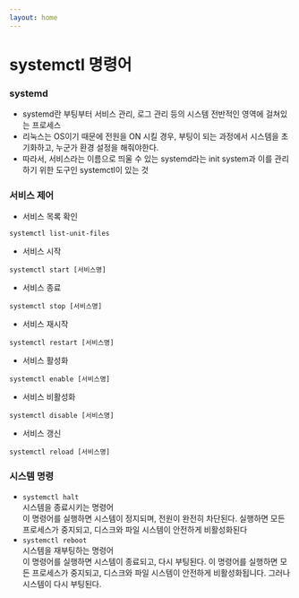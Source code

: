 ```yaml
---
layout: home
---
```


# systemctl 명령어

### systemd
- systemd란 부팅부터 서비스 관리, 로그 관리 등의 시스템 전반적인 영역에 걸쳐있는 프로세스
- 리눅스는 OS이기 때문에 전원을 ON 시킬 경우, 부팅이 되는 과정에서 시스템을 초기화하고, 누군가 환경 설정을 해줘야한다.
- 따라서, 서비스라는 이름으로 띄울 수 있는 systemd라는 init system과 이를 관리하기 위한 도구인 systemctl이 있는 것

### 서비스 제어
- 서비스 목록 확인
```
systemctl list-unit-files
```
- 서비스 시작
```
systemctl start [서비스명]
```
- 서비스 종료
```
systemctl stop [서비스명]
```
- 서비스 재시작
```
systemctl restart [서비스명]
```
- 서비스 활성화
```
systemctl enable [서비스명]
```
- 서비스 비활성화
```
systemctl disable [서비스명]
```
- 서비스 갱신
```
systemctl reload [서비스명]
```

### 시스템 명령
- `systemctl halt` <br>
시스템을 종료시키는 명령어 <br>
이 명령어를 실행하면 시스템이 정지되며, 전원이 완전히 차단된다. 실행하면 모든 프로세스가 중지되고, 디스크와 파일 시스템이 안전하게 비활성화된다
- `systemctl reboot` <br>
시스템을 재부팅하는 명령어 <br>
이 명령어를 실행하면 시스템이 종료되고, 다시 부팅된다. 이 명령어를 실행하면 모든 프로세스가 중지되고, 디스크와 파일 시스템이 안전하게 비활성화됩니다. 그러나 시스템이 다시 부팅된다.